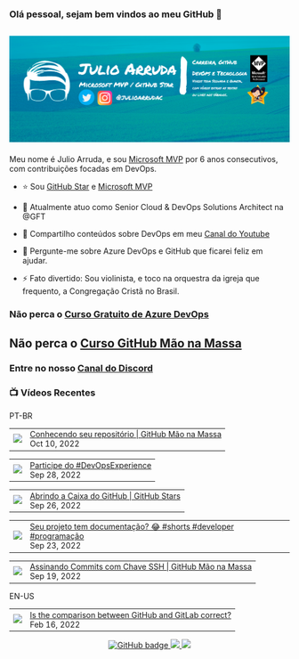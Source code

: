 ### Olá pessoal, sejam bem vindos ao meu GitHub 👋

## [![Julio Arruda Header](https://raw.githubusercontent.com/julioarruda/julioarruda/master/fundo%20github.png)](https://youtube.com/user/julioarrudac)
Meu nome é Julio Arruda, e sou [Microsoft MVP](https://mvp.microsoft.com/pt-br/PublicProfile/5002557?fullName=Julio%20%20Arruda) por 6 anos consecutivos, com contribuições focadas em DevOps.


- ⭐ Sou [GitHub Star](https://stars.github.com/profiles/julioarruda) e [Microsoft MVP](https://mvp.microsoft.com/pt-br/PublicProfile/5002557?fullName=Julio%20%20Arruda)

- 🔭 Atualmente atuo como Senior Cloud & DevOps Solutions Architect na @GFT

- 👯 Compartilho conteúdos sobre DevOps em meu [Canal do Youtube](https://youtube.com/user/julioarrudac)

- 💬 Pergunte-me sobre Azure DevOps e GitHub que ficarei feliz em ajudar.

- ⚡ Fato divertido: Sou violinista, e toco na orquestra da igreja que frequento, a Congregação Cristã no Brasil.





### Não perca o [Curso Gratuito de Azure DevOps](https://github.com/julioarruda/Curso-Azure-DevOps)

## Não perca o [Curso GitHub Mão na Massa](https://github.com/github-mao-na-massa/curso-github-mao-na-massa)

### Entre no nosso [Canal do Discord](https://discord.gg/HAr9WFYkpB)


### 📺 Vídeos Recentes

PT-BR

<!-- YOUTUBE:START --><table><tr><td><a href="https://www.youtube.com/watch?v=ABtv7-QJ2c4"><img width="140px" src="https://i.ytimg.com/vi/ABtv7-QJ2c4/mqdefault.jpg"></a></td>
<td><a href="https://www.youtube.com/watch?v=ABtv7-QJ2c4">Conhecendo seu repositório | GitHub Mão na Massa</a><br/>Oct 10, 2022</td></tr></table>
<table><tr><td><a href="https://www.youtube.com/watch?v=apMAot2LEpM"><img width="140px" src="https://i.ytimg.com/vi/apMAot2LEpM/mqdefault.jpg"></a></td>
<td><a href="https://www.youtube.com/watch?v=apMAot2LEpM">Participe do #DevOpsExperience</a><br/>Sep 28, 2022</td></tr></table>
<table><tr><td><a href="https://www.youtube.com/watch?v=oxhJ1v2tvtc"><img width="140px" src="https://i.ytimg.com/vi/oxhJ1v2tvtc/mqdefault.jpg"></a></td>
<td><a href="https://www.youtube.com/watch?v=oxhJ1v2tvtc">Abrindo a Caixa do GitHub | GitHub Stars</a><br/>Sep 26, 2022</td></tr></table>
<table><tr><td><a href="https://www.youtube.com/watch?v=qm3t9Nu7Psg"><img width="140px" src="https://i.ytimg.com/vi/qm3t9Nu7Psg/mqdefault.jpg"></a></td>
<td><a href="https://www.youtube.com/watch?v=qm3t9Nu7Psg">Seu projeto tem documentação? 😂 #shorts #developer #programação</a><br/>Sep 23, 2022</td></tr></table>
<table><tr><td><a href="https://www.youtube.com/watch?v=WD92Tg3fobc"><img width="140px" src="https://i.ytimg.com/vi/WD92Tg3fobc/mqdefault.jpg"></a></td>
<td><a href="https://www.youtube.com/watch?v=WD92Tg3fobc">Assinando Commits com Chave SSH | GitHub Mão na Massa</a><br/>Sep 19, 2022</td></tr></table>
<!-- YOUTUBE:END -->

EN-US
<!-- YOUTUBEEN:START --><table><tr><td><a href="https://www.youtube.com/watch?v=wHo1ftsyzNE"><img width="140px" src="https://i.ytimg.com/vi/wHo1ftsyzNE/mqdefault.jpg"></a></td>
<td><a href="https://www.youtube.com/watch?v=wHo1ftsyzNE">Is the comparison between GitHub and GitLab correct?</a><br/>Feb 16, 2022</td></tr></table>
<!-- YOUTUBEEN:END -->



<p align="center">
  <a href="https://github.com/julioarruda?tab=followers">
    <img src="https://img.shields.io/github/followers/julioarruda?label=Followers&logo=GitHub&style=for-the-badge" alt="GitHub badge" />
  </a>
  <a href="http://twitter.com/julioarrudac">
    <img src="https://img.shields.io/twitter/follow/julioarrudac?label=Twitter&logo=twitter&style=for-the-badge" />
  </a>
  <a href="http://youtube.com/c/julioarruda?sub_confirmation=1">
    <img src="https://img.shields.io/youtube/views/4BYlkYtHNus?label=YouTube&logo=YouTube&style=for-the-badge" />
  </a>
</p>

<!--
**julioarruda/julioarruda** is a ✨ _special_ ✨ repository because its `README.md` (this file) appears on your GitHub profile.

Here are some ideas to get you started:

- 🔭 I’m currently working on ...
- 🌱 I’m currently learning ...
- 👯 I’m looking to collaborate on ...
- 🤔 I’m looking for help with ...
- 💬 Ask me about ...
- 📫 How to reach me: ...
- 😄 Pronouns: ...
- ⚡ Fun fact: ...
-->

